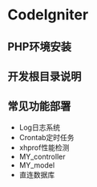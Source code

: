 CodeIgniter
===========

## PHP环境安装

## 开发根目录说明

## 常见功能部署

+ Log日志系统
+ Crontab定时任务
+ xhprof性能检测
+ MY_controller
+ MY_model
+ 直连数据库
